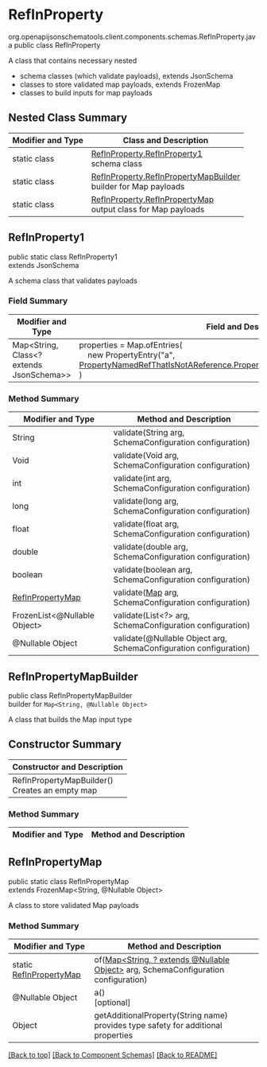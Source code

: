 # RefInProperty
org.openapijsonschematools.client.components.schemas.RefInProperty.java
public class RefInProperty

A class that contains necessary nested
- schema classes (which validate payloads), extends JsonSchema
- classes to store validated map payloads, extends FrozenMap
- classes to build inputs for map payloads

## Nested Class Summary
| Modifier and Type | Class and Description |
| ----------------- | ---------------------- |
| static class | [RefInProperty.RefInProperty1](#refinproperty1)<br> schema class |
| static class | [RefInProperty.RefInPropertyMapBuilder](#refinpropertymapbuilder)<br> builder for Map payloads |
| static class | [RefInProperty.RefInPropertyMap](#refinpropertymap)<br> output class for Map payloads |

## RefInProperty1
public static class RefInProperty1<br>
extends JsonSchema

A schema class that validates payloads

### Field Summary
| Modifier and Type | Field and Description |
| ----------------- | ---------------------- |
| Map<String, Class<? extends JsonSchema>> | properties = Map.ofEntries(<br>&nbsp;&nbsp;&nbsp;&nbsp;new PropertyEntry("a", [PropertyNamedRefThatIsNotAReference.PropertyNamedRefThatIsNotAReference1.class](../../components/schemas/PropertyNamedRefThatIsNotAReference.md#propertynamedrefthatisnotareference1))<br>)<br> |

### Method Summary
| Modifier and Type | Method and Description |
| ----------------- | ---------------------- |
| String | validate(String arg, SchemaConfiguration configuration) |
| Void | validate(Void arg, SchemaConfiguration configuration) |
| int | validate(int arg, SchemaConfiguration configuration) |
| long | validate(long arg, SchemaConfiguration configuration) |
| float | validate(float arg, SchemaConfiguration configuration) |
| double | validate(double arg, SchemaConfiguration configuration) |
| boolean | validate(boolean arg, SchemaConfiguration configuration) |
| [RefInPropertyMap](#refinpropertymap) | validate([Map<?, ?>](#refinpropertymapbuilder) arg, SchemaConfiguration configuration) |
| FrozenList<@Nullable Object> | validate(List<?> arg, SchemaConfiguration configuration) |
| @Nullable Object | validate(@Nullable Object arg, SchemaConfiguration configuration) |
## RefInPropertyMapBuilder
public class RefInPropertyMapBuilder<br>
builder for `Map<String, @Nullable Object>`

A class that builds the Map input type

## Constructor Summary
| Constructor and Description |
| --------------------------- |
| RefInPropertyMapBuilder()<br>Creates an empty map |

### Method Summary
| Modifier and Type | Method and Description |
| ----------------- | ---------------------- |

## RefInPropertyMap
public static class RefInPropertyMap<br>
extends FrozenMap<String, @Nullable Object>

A class to store validated Map payloads

### Method Summary
| Modifier and Type | Method and Description |
| ----------------- | ---------------------- |
| static [RefInPropertyMap](#refinpropertymap) | of([Map<String, ? extends @Nullable Object>](#refinpropertymapbuilder) arg, SchemaConfiguration configuration) |
| @Nullable Object | a()<br>[optional] |
| Object | getAdditionalProperty(String name)<br>provides type safety for additional properties |

[[Back to top]](#top) [[Back to Component Schemas]](../../../README.md#Component-Schemas) [[Back to README]](../../../README.md)
